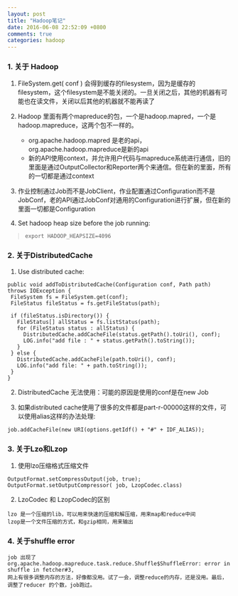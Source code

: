 ```yaml
---
layout: post
title: "Hadoop笔记"
date: 2016-06-08 22:52:09 +0800
comments: true
categories: hadoop
---
```

### 1. 关于 Hadoop
1. FileSystem.get( conf ) 会得到缓存的filesystem，因为是缓存的filesystem，这个filesystem是不能关闭的。一旦关闭之后，其他的机器有可能也在读文件，关闭以后其他的机器就不能再读了
2. Hadoop 里面有两个mapreduce的包，一个是hadoop.mapred，一个是hadoop.mapreduce，这两个包不一样的。

    - org.apache.hadoop.mapred 是老的api，org.apache.hadoop.mapreduce是新的api
    - 新的API使用context，并允许用户代码与mapreduce系统进行通信，旧的里面是通过OutputCollector和Reporter两个来通信。但在新的里面，所有的一切都是通过context

3. 作业控制通过Job而不是JobClient，作业配置通过Configuration而不是JobConf，老的API通过JobConf对通用的Configuration进行扩展，但在新的里面一切都是Configuration

4. Set hadoop heap size before the job running: 
 >     export HADOOP_HEAPSIZE=4096

### 2. 关于DistributedCache

1. Use distributed cache: 
```
public void addToDistributedCache(Configuration conf, Path path) throws IOException {
 FileSystem fs = FileSystem.get(conf);
 FileStatus fileStatus = fs.getFileStatus(path);

 if (fileStatus.isDirectory()) {
   FileStatus[] allStatus = fs.listStatus(path);
   for (FileStatus status : allStatus) {
     DistributedCache.addCacheFile(status.getPath().toUri(), conf);
     LOG.info("add file : " + status.getPath().toString());
   }
 } else {
   DistributedCache.addCacheFile(path.toUri(), conf);
   LOG.info("add file: " + path.toString());
 }
}
```
2. DistributedCache 无法使用：可能的原因是使用的conf是在new Job

3. 如果distributed cache使用了很多的文件都是part-r-00000这样的文件，可以使用alias这样的办法处理:
```
job.addCacheFile(new URI(options.getIdf() + "#" + IDF_ALIAS));
```

### 3. 关于Lzo和Lzop
1. 使用lzo压缩格式压缩文件
```
OutputFormat.setCompressOutput(job, true);
OutputFormat.setOutputCompressor( job, LzopCodec.class)
```

2. LzoCodec 和 LzopCodec的区别
```
lzo 是一个压缩的lib，可以用来快速的压缩和解压缩，用来map和reduce中间
lzop是一个文件压缩的方式，和gzip相同，用来输出
```

### 4. 关于shuffle error
```
job 出现了 org.apache.hadoop.mapreduce.task.reduce.Shuffle$ShuffleError: error in shuffle in fetcher#3, 
网上有很多调整内存的方法，好像都没用。试了一会，调整reduce的内存，还是没用。最后，调整了reducer 的个数，job跑过。
```
